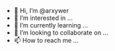 - 👋 Hi, I’m @arxywer
- 👀 I’m interested in ...
- 🌱 I’m currently learning ...
- 💞️ I’m looking to collaborate on ...
- 📫 How to reach me ...

<!---
arxywer/arxywer is a ✨ special ✨ repository because its `README.md` (this file) appears on your GitHub profile.
You can click the Preview link to take a look at your changes.
--->

